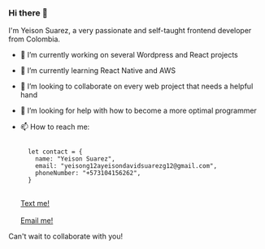 ### Hi there 👋
I'm Yeison Suarez, a very passionate and self-taught frontend developer from Colombia.


- 🔭 I’m currently working on several Wordpress and React projects
- 🌱 I’m currently learning React Native and AWS
- 👯 I’m looking to collaborate on every web project that needs a helpful hand
- 🤔 I’m looking for help with how to become a more optimal programmer
- 📫 How to reach me: 
  
  <pre>
  <code>
    let contact = {
      name: "Yeison Suarez",
      email: "yeisong12ayeisondavidsuarezg12@gmail.com",
      phoneNumber: "+573104156262",
    }
  </code>
  </pre>
  <a href="tel:573104156262">Text me!</a><br/><br/>
  <a href="mailto:yeisong12ayeisondavidsuarezg12@gmail.com">Email me!</a>

Can't wait to collaborate with you!
